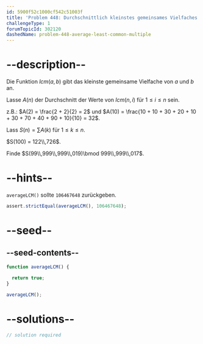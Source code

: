 ```yaml
---
id: 5900f52c1000cf542c51003f
title: 'Problem 448: Durchschnittlich kleinstes gemeinsames Vielfaches'
challengeType: 1
forumTopicId: 302120
dashedName: problem-448-average-least-common-multiple
---
```


# --description--

Die Funktion $lcm(a, b)$ gibt das kleinste gemeinsame Vielfache von $a$ und $b$ an.

Lasse $A(n)$ der Durchschnitt der Werte von $lcm(n, i)$ für $1 ≤ i ≤ n$ sein.

z.B.: $A(2) = \frac{2 + 2}{2} = 2$ und $A(10) = \frac{10 + 10 + 30 + 20 + 10 + 30 + 70 + 40 + 90 + 10}{10} = 32$.

Lass $S(n) = \sum A(k)$ für $1 ≤ k ≤ n$.

$S(100) = 122\\,726$.

Finde $S(99\\,999\\,999\\,019)\bmod 999\\,999\\,017$.

# --hints--

`averageLCM()` sollte `106467648` zurückgeben.

```js
assert.strictEqual(averageLCM(), 106467648);
```

# --seed--

## --seed-contents--

```js
function averageLCM() {

  return true;
}

averageLCM();
```

# --solutions--

```js
// solution required
```
